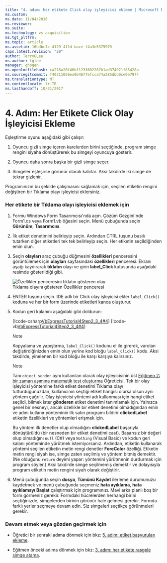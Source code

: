 ```yaml
---
title: "4. adım: her etikete Click olay işleyicisi ekleme | Microsoft Docs"
ms.custom: 
ms.date: 11/04/2016
ms.reviewer: 
ms.suite: 
ms.technology: vs-acquisition
ms.tgt_pltfrm: 
ms.topic: article
ms.assetid: 16bdbc7c-4129-411d-bace-f4a3e5375975
caps.latest.revision: "20"
author: TerryGLee
ms.author: tglee
manager: ghogen
ms.openlocfilehash: ca218a20f46bf1233602287b1ad374921f85428a
ms.sourcegitcommit: f40311056ea0b4677efcca74a285dbb0ce0e7974
ms.translationtype: MT
ms.contentlocale: tr-TR
ms.lasthandoff: 10/31/2017
---
```

# <a name="step-4-add-a-click-event-handler-to-each-label"></a>4. Adım: Her Etikete Click Olay İşleyicisi Ekleme
Eşleştirme oyunu aşağıdaki gibi çalışır:  
  
1.  Oyuncu gizli simge içeren karelerden birini seçtiğinde, program simge rengini siyaha dönüştürerek bu simgeyi oyuncuya gösterir.  
  
2.  Oyuncu daha sonra başka bir gizli simge seçer.  
  
3.  Simgeler eşleşirse görünür olarak kalırlar. Aksi takdirde iki simge de tekrar gizlenir.  
  
 Programınızın bu şekilde çalışmasını sağlamak için, seçilen etiketin rengini değiştiren bir Tıklama olayı işleyicisi eklersiniz.  
  
### <a name="to-add-a-click-event-handler-to-each-label"></a>Her etikete bir Tıklama olayı işleyicisi eklemek için  
  
1.  Formu Windows Form Tasarımcısı'nda açın. Çözüm Gezgini'nde Form1.cs veya Form1.vb öğesini seçin. Menü çubuğunda seçin **Görünüm**, **Tasarımcısı**.  
  
2.  İlk etiket denetimini belirleyip seçin. Ardından CTRL tuşunu basılı tutarken diğer etiketleri tek tek belirleyip seçin. Her etiketin seçildiğinden emin olun.  
  
3.  Seçin **olayları** araç çubuğu düğmesini **özellikleri** penceresini görüntülemek için **olayları** sayfasındaki **özellikleri** penceresi. Ekranı aşağı kaydırarak **tıklatın** olayı ve girin **label_Click** kutusunda aşağıdaki resimde gösterildiği gibi.  
  
     ![Özellikler penceresini tıklatın gösteren olay](../ide/media/express_labelclick.png "Express_labelClick")  
Tıklama olayını gösteren Özellikler penceresi  
  
4.  ENTER tuşunu seçin. IDE adlı bir Click olay işleyicisi ekler `label_Click()` koduna ve her bir form üzerinde etiketleri kanca oluşturur.  
  
5.  Kodun geri kalanını aşağıdaki gibi doldurun:  
  
     [!code-csharp[VbExpressTutorial4Step2_3_4#4](../ide/codesnippet/CSharp/step-4-add-a-click-event-handler-to-each-label_1.cs)]
     [!code-vb[VbExpressTutorial4Step2_3_4#4](../ide/codesnippet/VisualBasic/step-4-add-a-click-event-handler-to-each-label_1.vb)]  
  
    > [!NOTE]
    >  Kopyalama ve yapıştırma, `label_Click()` kodunu el ile girerek, varolan değiştirdiğinizden emin olun yerine kod bloğu `label_Click()` kodu. Aksi takdirde, yinelenen bir kod bloğu ile karşı karşıya kalırsınız.  
  
    > [!NOTE]
    >  Tanı `object sender` aynı kullanılan olarak olay işleyicisinin üst [Eğitmen 2: bir zaman aşımına matematik test oluşturma](../ide/tutorial-2-create-a-timed-math-quiz.md) Öğreticisi. Tek bir olay işleyicisi yöntemine farklı etiket denetimi Tıklama olayı tutturduğunuzdan, kullanıcının seçtiği etiket hangisi olursa olsun aynı yöntem çağrılır. Olay işleyicisi yöntemi adı kullanması için hangi etiket seçildi, bilmek ister **gönderen** etiket denetimi tanımlamak için. Yalnızca genel bir nesneyi, ancak özellikle bir etiket denetimi olmadığından emin ve adını kullanır yönteminin ilk satırı programı bildirir **clickedLabel** etiketin özellikleri ve yöntemleri erişmek için.  
  
     Bu yöntem ilk denetler olup olmadığını **clickedLabel** başarıyla dönüştürüldü (bir nesneden bir etiket denetimi cast). Başarısız bir değeri olup olmadığını `null` (C#) veya `Nothing` (Visual Basic) ve kodun geri kalanı yönteminde yürütmek istemiyorsanız. Ardından, etiketin kullanarak yöntemi seçilen etiketin metin rengi denetler **ForeColor** özelliği. Etiketin metin rengi siyah ise, simge zaten seçilmiş ve yöntem bitmiş demektir. (Ne olduğunu `return` deyimi yapar: yöntemini yürütmenin durdurmak için program söyler.) Aksi takdirde simge seçilmemiş demektir ve dolayısıyla program etiketin metin rengini siyah olarak değiştirir.  
  
6.  Menü çubuğunda seçin **dosya**, **Tümünü Kaydet** ilerleme durumunuzu kaydetmek ve menü çubuğunda seçmeniz **hata ayıklama**, **hata ayıklamayı Başlat** çalıştırmak için programınızı. Mavi arka planlı boş bir form görmeniz gerekir. Formdaki hücrelerden herhangi birini seçtiğinizde, simgelerden birinin görünür hale gelmesi gerekir. Formda farklı yerler seçmeye devam edin. Siz simgeleri seçtikçe görünmeleri gerekir.  
  
### <a name="to-continue-or-review"></a>Devam etmek veya gözden geçirmek için  
  
-   Öğretici bir sonraki adıma dönmek için bkz: [5. adım: etiket başvuruları ekleme](../ide/step-5-add-label-references.md).  
  
-   Eğitmen önceki adıma dönmek için bkz: [3. adım: her etikete rasgele simge atama](../ide/step-3-assign-a-random-icon-to-each-label.md).